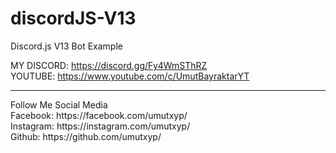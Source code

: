 # discordJS-V13
Discord.js V13 Bot Example

MY DISCORD: https://discord.gg/Fy4WmSThRZ<br>
YOUTUBE: https://www.youtube.com/c/UmutBayraktarYT<br>
<hr>
Follow Me Social Media<br>
Facebook: https://facebook.com/umutxyp/<br>
Instagram: https://instagram.com/umutxyp/<br>
Github: https://github.com/umutxyp/<br>
